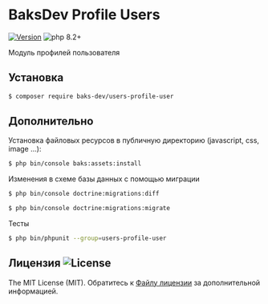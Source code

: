 # BaksDev Profile Users

[![Version](https://img.shields.io/badge/version-7.0.31-blue)](https://github.com/baks-dev/users-profile-user/releases)
![php 8.2+](https://img.shields.io/badge/php-min%208.1-red.svg)

Модуль профилей пользователя

## Установка

``` bash
$ composer require baks-dev/users-profile-user
```

## Дополнительно

Установка файловых ресурсов в публичную директорию (javascript, css, image ...):

``` bash
$ php bin/console baks:assets:install
```

Изменения в схеме базы данных с помощью миграции

``` bash
$ php bin/console doctrine:migrations:diff

$ php bin/console doctrine:migrations:migrate
```

Тесты

``` bash
$ php bin/phpunit --group=users-profile-user
```

## Лицензия ![License](https://img.shields.io/badge/MIT-green)

The MIT License (MIT). Обратитесь к [Файлу лицензии](LICENSE.md) за дополнительной информацией.

